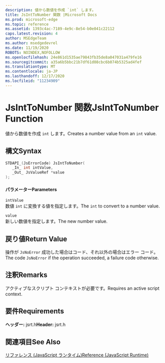 ```yaml
---
description: 値から数値を作成 `int` します。
title: JsIntToNumber 関数 |Microsoft Docs
ms.prod: microsoft-edge
ms.topic: reference
ms.assetid: 1393c4ac-7189-4e9c-8e54-b0e041c22112
caps.latest.revision: 4
author: MSEdgeTeam
ms.author: msedgedevrel
ms.date: 11/19/2020
ROBOTS: NOINDEX,NOFOLLOW
ms.openlocfilehash: 24e861d1535ae79843fb35de8a047031a479fe16
ms.sourcegitcommit: a35a6b5bbc21b7df61d08cbc6b074b5325ad4fef
ms.translationtype: MT
ms.contentlocale: ja-JP
ms.lasthandoff: 12/17/2020
ms.locfileid: "11234909"
---
```

# <span data-ttu-id="7be4d-103">JsIntToNumber 関数</span><span class="sxs-lookup"><span data-stu-id="7be4d-103">JsIntToNumber Function</span></span>

<span data-ttu-id="7be4d-104">値から数値を作成 `int` します。</span><span class="sxs-lookup"><span data-stu-id="7be4d-104">Creates a number value from an `int` value.</span></span>  
  
## <span data-ttu-id="7be4d-105">構文</span><span class="sxs-lookup"><span data-stu-id="7be4d-105">Syntax</span></span>  
  
```cpp  
STDAPI_(JsErrorCode) JsIntToNumber(  
   _In_ int intValue,  
   _Out_ JsValueRef *value  
);  
```  
  
#### <span data-ttu-id="7be4d-106">パラメーター</span><span class="sxs-lookup"><span data-stu-id="7be4d-106">Parameters</span></span>  
 `intValue`  
 <span data-ttu-id="7be4d-107">数値 `int` に変換する値を指定します。</span><span class="sxs-lookup"><span data-stu-id="7be4d-107">The `int` to convert to a number value.</span></span>  
  
 `value`  
 <span data-ttu-id="7be4d-108">新しい数値を指定します。</span><span class="sxs-lookup"><span data-stu-id="7be4d-108">The new number value.</span></span>  
  
## <span data-ttu-id="7be4d-109">戻り値</span><span class="sxs-lookup"><span data-stu-id="7be4d-109">Return Value</span></span>  
 <span data-ttu-id="7be4d-110">操作が `JsNoError` 成功した場合はコード、それ以外の場合はエラー コード。</span><span class="sxs-lookup"><span data-stu-id="7be4d-110">The code `JsNoError` if the operation succeeded, a failure code otherwise.</span></span>  
  
## <span data-ttu-id="7be4d-111">注釈</span><span class="sxs-lookup"><span data-stu-id="7be4d-111">Remarks</span></span>  
 <span data-ttu-id="7be4d-112">アクティブなスクリプト コンテキストが必要です。</span><span class="sxs-lookup"><span data-stu-id="7be4d-112">Requires an active script context.</span></span>  
  
## <span data-ttu-id="7be4d-113">要件</span><span class="sxs-lookup"><span data-stu-id="7be4d-113">Requirements</span></span>  
 <span data-ttu-id="7be4d-114">**ヘッダー:** jsrt.h</span><span class="sxs-lookup"><span data-stu-id="7be4d-114">**Header:** jsrt.h</span></span>  
  
## <span data-ttu-id="7be4d-115">関連項目</span><span class="sxs-lookup"><span data-stu-id="7be4d-115">See Also</span></span>  
 [<span data-ttu-id="7be4d-116">リファレンス (JavaScript ランタイム)</span><span class="sxs-lookup"><span data-stu-id="7be4d-116">Reference (JavaScript Runtime)</span></span>](../chakra-hosting/reference-javascript-runtime.md)
